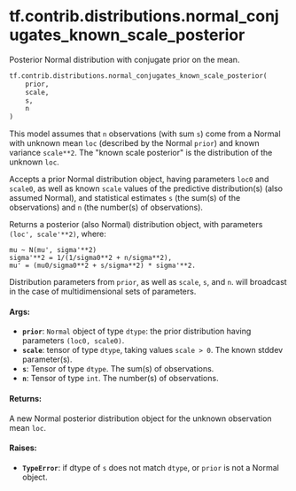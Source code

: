 <div itemscope itemtype="http://developers.google.com/ReferenceObject">
<meta itemprop="name" content="tf.contrib.distributions.normal_conjugates_known_scale_posterior" />
<meta itemprop="path" content="Stable" />
</div>

# tf.contrib.distributions.normal_conjugates_known_scale_posterior

Posterior Normal distribution with conjugate prior on the mean.

``` python
tf.contrib.distributions.normal_conjugates_known_scale_posterior(
    prior,
    scale,
    s,
    n
)
```

<!-- Placeholder for "Used in" -->

This model assumes that `n` observations (with sum `s`) come from a
Normal with unknown mean `loc` (described by the Normal `prior`)
and known variance `scale**2`. The "known scale posterior" is
the distribution of the unknown `loc`.

Accepts a prior Normal distribution object, having parameters
`loc0` and `scale0`, as well as known `scale` values of the predictive
distribution(s) (also assumed Normal),
and statistical estimates `s` (the sum(s) of the observations) and
`n` (the number(s) of observations).

Returns a posterior (also Normal) distribution object, with parameters
`(loc', scale'**2)`, where:

```
mu ~ N(mu', sigma'**2)
sigma'**2 = 1/(1/sigma0**2 + n/sigma**2),
mu' = (mu0/sigma0**2 + s/sigma**2) * sigma'**2.
```

Distribution parameters from `prior`, as well as `scale`, `s`, and `n`.
will broadcast in the case of multidimensional sets of parameters.

#### Args:


* <b>`prior`</b>: `Normal` object of type `dtype`:
  the prior distribution having parameters `(loc0, scale0)`.
* <b>`scale`</b>: tensor of type `dtype`, taking values `scale > 0`.
  The known stddev parameter(s).
* <b>`s`</b>: Tensor of type `dtype`. The sum(s) of observations.
* <b>`n`</b>: Tensor of type `int`. The number(s) of observations.


#### Returns:

A new Normal posterior distribution object for the unknown observation
mean `loc`.



#### Raises:


* <b>`TypeError`</b>: if dtype of `s` does not match `dtype`, or `prior` is not a
  Normal object.